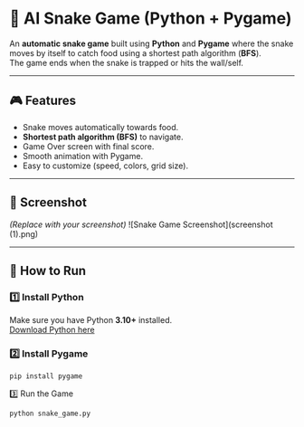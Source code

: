 # 🐍 AI Snake Game (Python + Pygame)

An **automatic snake game** built using **Python** and **Pygame** where the snake moves by itself to catch food using a shortest path algorithm (**BFS**).  
The game ends when the snake is trapped or hits the wall/self.

---

## 🎮 Features
- Snake moves automatically towards food.
- **Shortest path algorithm (BFS)** to navigate.
- Game Over screen with final score.
- Smooth animation with Pygame.
- Easy to customize (speed, colors, grid size).

---

## 📸 Screenshot
*(Replace with your screenshot)*
![Snake Game Screenshot](screenshot (1).png)

---

## 🚀 How to Run

### 1️⃣ Install Python
Make sure you have Python **3.10+** installed.  
[Download Python here](https://www.python.org/downloads/)

### 2️⃣ Install Pygame
```bash
pip install pygame
```
3️⃣ Run the Game
```bash
python snake_game.py
